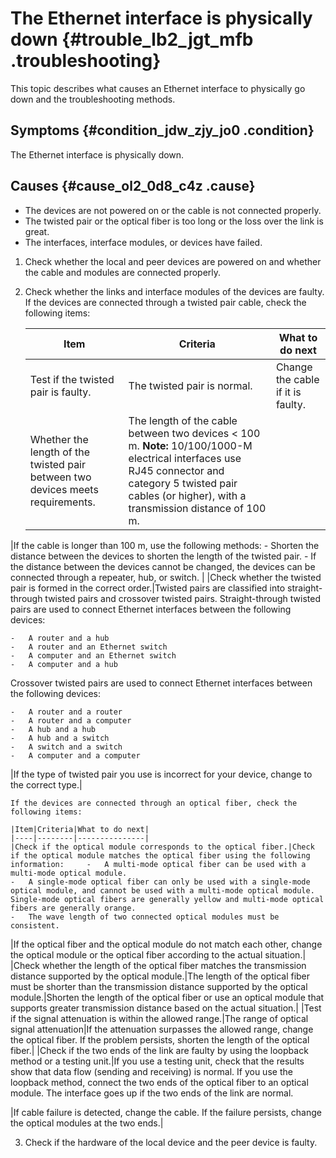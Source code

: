 # The Ethernet interface is physically down {#trouble_lb2_jgt_mfb .troubleshooting}

This topic describes what causes an Ethernet interface to physically go down and the troubleshooting methods.

## Symptoms {#condition_jdw_zjy_jo0 .condition}

The Ethernet interface is physically down.

## Causes {#cause_ol2_0d8_c4z .cause}

-   The devices are not powered on or the cable is not connected properly.
-   The twisted pair or the optical fiber is too long or the loss over the link is great.
-   The interfaces, interface modules, or devices have failed.

1.  Check whether the local and peer devices are powered on and whether the cable and modules are connected properly.
2.  Check whether the links and interface modules of the devices are faulty. If the devices are connected through a twisted pair cable, check the following items:

    |Item|Criteria|What to do next|
    |----|--------|---------------|
    |Test if the twisted pair is faulty.|The twisted pair is normal.|Change the cable if it is faulty.|
    |Whether the length of the twisted pair between two devices meets requirements.|The length of the cable between two devices < 100 m. **Note:** 10/100/1000-M electrical interfaces use RJ45 connector and category 5 twisted pair cables \(or higher\), with a transmission distance of 100 m.

 |If the cable is longer than 100 m, use the following methods:     -   Shorten the distance between the devices to shorten the length of the twisted pair.
    -   If the distance between the devices cannot be changed, the devices can be connected through a repeater, hub, or switch.
 |
    |Check whether the twisted pair is formed in the correct order.|Twisted pairs are classified into straight-through twisted pairs and crossover twisted pairs. Straight-through twisted pairs are used to connect Ethernet interfaces between the following devices:

    -   A router and a hub
    -   A router and an Ethernet switch
    -   A computer and an Ethernet switch
    -   A computer and a hub
 Crossover twisted pairs are used to connect Ethernet interfaces between the following devices:

    -   A router and a router
    -   A router and a computer
    -   A hub and a hub
    -   A hub and a switch
    -   A switch and a switch
    -   A computer and a computer
 |If the type of twisted pair you use is incorrect for your device, change to the correct type.|

    If the devices are connected through an optical fiber, check the following items:

    |Item|Criteria|What to do next|
    |----|--------|---------------|
    |Check if the optical module corresponds to the optical fiber.|Check if the optical module matches the optical fiber using the following information:     -   A multi-mode optical fiber can be used with a multi-mode optical module.
    -   A single-mode optical fiber can only be used with a single-mode optical module, and cannot be used with a multi-mode optical module. Single-mode optical fibers are generally yellow and multi-mode optical fibers are generally orange.
    -   The wave length of two connected optical modules must be consistent.
 |If the optical fiber and the optical module do not match each other, change the optical module or the optical fiber according to the actual situation.|
    |Check whether the length of the optical fiber matches the transmission distance supported by the optical module.|The length of the optical fiber must be shorter than the transmission distance supported by the optical module.|Shorten the length of the optical fiber or use an optical module that supports greater transmission distance based on the actual situation.|
    |Test if the signal attenuation is within the allowed range.|The range of optical signal attenuation|If the attenuation surpasses the allowed range, change the optical fiber. If the problem persists, shorten the length of the optical fiber.|
    |Check if the two ends of the link are faulty by using the loopback method or a testing unit.|If you use a testing unit, check that the results show that data flow \(sending and receiving\) is normal. If you use the loopback method, connect the two ends of the optical fiber to an optical module. The interface goes up if the two ends of the link are normal.

 |If cable failure is detected, change the cable. If the failure persists, change the optical modules at the two ends.|

3.  Check if the hardware of the local device and the peer device is faulty.

